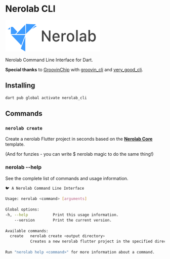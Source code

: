 # Nerolab CLI

<a href="https://nerolab.dev/"><img src='assets/logo_nerolab_text_black.png' height = 100></a>


Nerolab Command Line Interface for Dart.

**Special thanks** to [GroovinChip](https://github.com/GroovinChip) with [groovin_cli](https://github.com/GroovinChip/groovin_cli) and [very_good_cli](https://github.com/VeryGoodOpenSource/very_good_cli).

## Installing
```sh
dart pub global activate nerolab_cli
```

## Commands
### `nerolab create`

Create a nerolab Flutter project in seconds based on the **[Nerolab Core](https://github.com/Nerolab/nerolab_core)** template.

(And for funzies - you can write $ nerolab magic to do the same thing!)

### nerolab --help
See the complete list of commands and usage information.

```sh
🐦 A Nerolab Command Line Interface

Usage: nerolab <command> [arguments]

Global options:
-h, --help           Print this usage information.
    --version        Print the current version.

Available commands:
  create   nerolab create <output directory>
           Creates a new nerolab flutter project in the specified directory.

Run "nerolab help <command>" for more information about a command.
```

